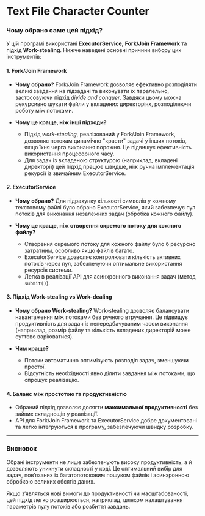 # Text File Character Counter

### Чому обрано саме цей підхід?

У цій програмі використані **ExecutorService**, **Fork/Join Framework** та підхід **Work-stealing**. Нижче наведені основні причини вибору цих інструментів:

#### 1. **Fork/Join Framework**
- **Чому обрано?**
  Fork/Join Framework дозволяє ефективно розподіляти великі завдання на підзадачі та виконувати їх паралельно, застосовуючи підхід *divide and conquer*. Завдяки цьому можна рекурсивно шукати файли у вкладених директоріях, розподіляючи роботу між потоками.

- **Чому це краще, ніж інші підходи?**
    - Підхід *work-stealing*, реалізований у Fork/Join Framework, дозволяє потокам динамічно "красти" задачі у інших потоків, якщо їхня черга виконання порожня. Це підвищує ефективність використання процесорного часу.
    - Для задач із вкладеною структурою (наприклад, вкладені директорії) цей підхід працює швидше, ніж ручна імплементація рекурсії із звичайним ExecutorService.

#### 2. **ExecutorService**
- **Чому обрано?**
  Для підрахунку кількості символів у кожному текстовому файлі було обрано ExecutorService, який забезпечує пул потоків для виконання незалежних задач (обробка кожного файлу).

- **Чому це краще, ніж створення окремого потоку для кожного файлу?**
    - Створення окремого потоку для кожного файлу було б ресурсно затратним, особливо якщо файлів багато.
    - ExecutorService дозволяє контролювати кількість активних потоків через пул, забезпечуючи оптимальне використання ресурсів системи.
    - Легка в реалізації API для асинхронного виконання задач (метод `submit()`).

#### 3. **Підхід Work-stealing vs Work-dealing**
- **Чому обрано Work-stealing?**
  Work-stealing дозволяє балансувати навантаження між потоками без ручного втручання. Це підвищує продуктивність для задач із непередбачуваним часом виконання (наприклад, розмір файлу та кількість вкладених директорій може суттєво варіюватися).

- **Чим краще?**
    - Потоки автоматично оптимізують розподіл задач, зменшуючи простої.
    - Відсутність необхідності явно ділити завдання між потоками, що спрощує реалізацію.

#### 4. **Баланс між простотою та продуктивністю**
- Обраний підхід дозволяє досягти **максимальної продуктивності** без зайвих складнощів у реалізації.
- API для Fork/Join Framework та ExecutorService добре документовані та легко інтегруються в програму, забезпечуючи швидку розробку.

---

### Висновок

Обрані інструменти не лише забезпечують високу продуктивність, а й дозволяють уникнути складності у коді. Це оптимальний вибір для задач, пов’язаних із багатопотоковим пошуком файлів і асинхронною обробкою великих обсягів даних.

Якщо з’являться нові вимоги до продуктивності чи масштабованості, цей підхід легко розширюється, наприклад, шляхом налаштування параметрів пулу потоків або розбиття завдань.